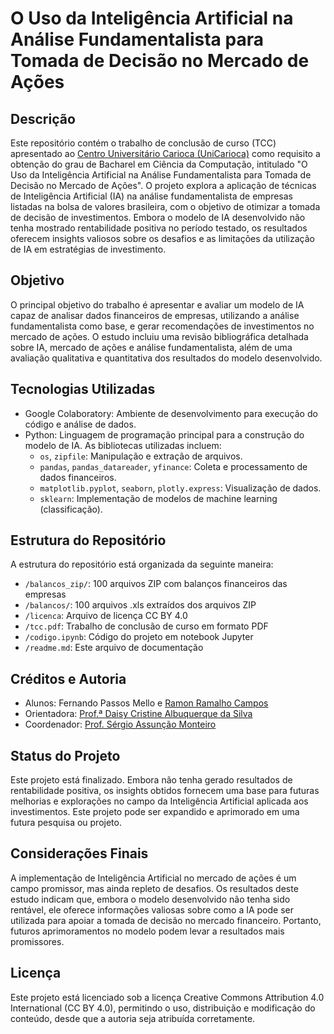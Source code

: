 # O Uso da Inteligência Artificial na Análise Fundamentalista para Tomada de Decisão no Mercado de Ações

## Descrição

Este repositório contém o trabalho de conclusão de curso (TCC) apresentado ao [Centro Universitário Carioca (UniCarioca)](https://unicarioca.edu.br/) como requisito a obtenção do grau de Bacharel em Ciência da Computação, intitulado "O Uso da Inteligência Artificial na Análise Fundamentalista para Tomada de Decisão no Mercado de Ações". O projeto explora a aplicação de técnicas de Inteligência Artificial (IA) na análise fundamentalista de empresas listadas na bolsa de valores brasileira, com o objetivo de otimizar a tomada de decisão de investimentos. Embora o modelo de IA desenvolvido não tenha mostrado rentabilidade positiva no período testado, os resultados oferecem insights valiosos sobre os desafios e as limitações da utilização de IA em estratégias de investimento.

## Objetivo

O principal objetivo do trabalho é apresentar e avaliar um modelo de IA capaz de analisar dados financeiros de empresas, utilizando a análise fundamentalista como base, e gerar recomendações de investimentos no mercado de ações. O estudo incluiu uma revisão bibliográfica detalhada sobre IA, mercado de ações e análise fundamentalista, além de uma avaliação qualitativa e quantitativa dos resultados do modelo desenvolvido.

## Tecnologias Utilizadas

* Google Colaboratory: Ambiente de desenvolvimento para execução do código e análise de dados.
* Python: Linguagem de programação principal para a construção do modelo de IA. As bibliotecas utilizadas incluem: 
  * `os`, `zipfile`: Manipulação e extração de arquivos.
  * `pandas`, `pandas_datareader`, `yfinance`: Coleta e processamento de dados financeiros.
  * `matplotlib.pyplot`, `seaborn`, `plotly.express`: Visualização de dados.
  * `sklearn`: Implementação de modelos de machine learning (classificação).

## Estrutura do Repositório

A estrutura do repositório está organizada da seguinte maneira:

* `/balancos_zip/`: 100 arquivos ZIP com balanços financeiros das empresas
* `/balancos/`: 100 arquivos .xls extraídos dos arquivos ZIP
* `/licenca`: Arquivo de licença CC BY 4.0
* `/tcc.pdf`: Trabalho de conclusão de curso em formato PDF
* `/codigo.ipynb`: Código do projeto em notebook Jupyter
* `/readme.md`: Este arquivo de documentação

## Créditos e Autoria

* Alunos: Fernando Passos Mello e [Ramon Ramalho Campos](https://www.linkedin.com/in/ramon-campos-melo)
* Orientadora: [Prof.ª Daisy Cristine Albuquerque da Silva](https://www.linkedin.com/in/daisyalbuquerque)
* Coordenador: [Prof. Sérgio Assunção Monteiro](https://www.linkedin.com/in/sergio-assun%C3%A7%C3%A3o-monteiro-b781897b)

## Status do Projeto

Este projeto está finalizado. Embora não tenha gerado resultados de rentabilidade positiva, os insights obtidos fornecem uma base para futuras melhorias e explorações no campo da Inteligência Artificial aplicada aos investimentos. Este projeto pode ser expandido e aprimorado em uma futura pesquisa ou projeto.

## Considerações Finais

A implementação de Inteligência Artificial no mercado de ações é um campo promissor, mas ainda repleto de desafios. Os resultados deste estudo indicam que, embora o modelo desenvolvido não tenha sido rentável, ele oferece informações valiosas sobre como a IA pode ser utilizada para apoiar a tomada de decisão no mercado financeiro. Portanto, futuros aprimoramentos no modelo podem levar a resultados mais promissores.

## Licença

Este projeto está licenciado sob a licença Creative Commons Attribution 4.0 International (CC BY 4.0), permitindo o uso, distribuição e modificação do conteúdo, desde que a autoria seja atribuída corretamente.
